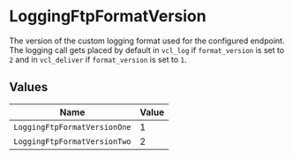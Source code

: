 # LoggingFtpFormatVersion

The version of the custom logging format used for the configured endpoint. The logging call gets placed by default in `vcl_log` if `format_version` is set to `2` and in `vcl_deliver` if `format_version` is set to `1`.



## Values

| Name                         | Value                        |
| ---------------------------- | ---------------------------- |
| `LoggingFtpFormatVersionOne` | 1                            |
| `LoggingFtpFormatVersionTwo` | 2                            |